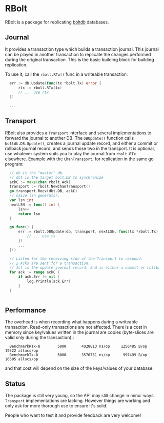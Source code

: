 RBolt
=====

RBolt is a package for replicating [boltdb](https://github.com/boltdb/bolt>) databases.

Journal
-------

It provides a transaction type which builds a transaction journal. This journal can be played in another transaction to replicate the changes performed during the original transaction.
This is the basic building block for building replication.


To use it, call the `rbolt.RTx()` func in a writeable transaction:

```go
  err := db.Update(func(tx *bolt.Tx) error {
      rtx := rbolt.RTx(tx)
      // ... use rtx
  })
  
  ...
```

Transport
---------

RBolt also provides a `Transport` interface and several implementations to forward the journal to another DB. The `DBUpdate()` function calls `boltdb.DB.Update()`, creates a journal update record, and either a commit or rollback journal record, and sends those two in the transport.
It is optional, use whatever system suits you to play the journal from `rbolt.RTx` elsewhere.
Example with the `ChanTransport`, for replication in the same go program:

```go
  // db is the "master" db.
  // dbt is the target bolt.DB to synchronize
  ackC := make(chan rbolt.Ack)
  transport := rbolt.NewChanTransport()
  go transport.Recv(dbt.DB, ackC)
  // naive lsn generator.
  var lsn int
  nextLSN := func() int {
      lsn++
      return lsn
  }

  go func() {
      err := rbolt.DBUpdate(db, transport, nextLSN, func(tx *rbolt.Tx) error {
          // ... use tx
      })
      ...
  }()

  // Listen for the receiving side of the Transport to respond.
  // 2 Acks are sent for a transaction.
  // 1st is the update journal record, 2nd is either a commit or rollback record.
  for ack := range ackC {
      if ack.Err != nil {
          log.Println(ack.Err)
      }
  }
  
```

Performance
-----------

The overhead is when recording what happens during a writeable transaction. Read-only transactions are not affected.
There is a cost in memory since key/values written in the journal are copies (byte-slices are valid only during the transaction)::

```
  BenchmarkRTx-8   	    5000	   4028813 ns/op	 1256485 B/op	   19522 allocs/op
  BenchmarkTx-8    	    5000	   3576751 ns/op	  997499 B/op	   16505 allocs/op
```

and that cost will depend on the size of the keys/values of your database.

Status
------

The package is still very young, so the API may still change in minor ways. `Transport` implementations are lacking.
However things are working and only ask for more thorough use to ensure it's solid.

People who want to test it and provide feedback are very welcome!
